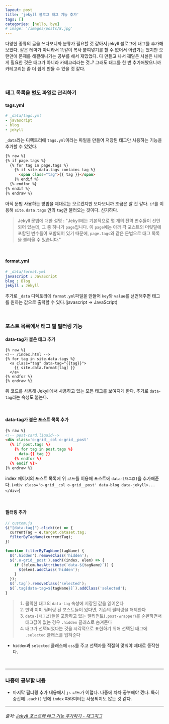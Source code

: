 ```yaml
---
layout: post
title: 'jekyll 블로그 태그 기능 추가'
tags: []
categories: [hello, bye]
# image: '/images/posts/8.jpg'
---
```


다양한 종류의 글을 쓰다보니까 분류가 필요할 것 같아서 jekyll 블로그에 태그를 추가해보았다. 같은 테마가 아니라서 똑같이 복사 붙여넣기를 할 수 없어서 어렵기는 했지만 오랜만에 문제를 해결해나가는 공부를 해서 재밌었다.
다 만들고 나서 깨달은 사실은 나에게 필요한 것은 태그가 아니라 카테고리라는 것..?
그래도 태그를 한 번 추가해봤으니까 카테고리는 좀 더 쉽게 만들 수 있을 것 같다.

<br>

### 태그 목록을 별도 파일로 관리하기
#### tags.yml
```yml
# _data/tags.yml
- javascript
- blog
- jekyll
```


`_data`라는 디렉토리에 `tags.yml`이라는 파일을 만들어 저장된 태그만 사용하는 기능을 추가할 수 있었다.


```html
{% raw %}
{% if page.tags %}
  {% for tag in page.tags %}
    {% if site.data.tags contains tag %}
      <span class="tag">{{ tag }}</span>
    {% endif %}
  {% endfor %}
{% endif %}
{% endraw %}
```


아직 문법 사용하는 방법을 제대로는 모르겠지만 보다보니까 조금은 알 것 같다. `if`를 이용해 `site.data.tags` 안의 `tag`만 불러오는 것이다. 신기하다.

> Jekyll 문법에 대한 설명 :
> "Jekyll에는 기본적으로 몇 개의 전역 변수들이 선언되어 있는데, 그 중 하나가 `page`입니다. 이 `page`에는 아까 각 포스트의 머릿말에 포함된 변수들이 포함되어 있기 때문에, `page.tags`와 같은 문법으로 태그 목록을 불러올 수 있습니다."

<br>

#### format.yml
```yml
# _data/format.yml
javascript : JavaScript
blog : Blog
jekyll : Jekyll
```

추가로 `_data` 디렉토리에 `format.yml`파일을 만들어 `key`와 `value`를 선언해주면 태그를 원하는 값으로 출력할 수 있다.(javascript -> JavaScript)

<br>

### 포스트 목록에서 태그 별 필터링 기능
#### data-tag가 붙은 태그 추가

```liquid
{% raw %}
<!-- /index.html -->
{% for tag in site.data.tags %}
  <a class="tag" data-tag="{{tag}}">
    {{ site.data.format[tag] }}
  </a>
{% endfor %}
{% endraw %}
```

위 코드를 사용해 Jekyll에서 사용하고 있는 모든 태그를 보여지게 한다. 추가로 `data-tag`라는 속성도 붙는다.

<br>

#### data-tag가 붙은 포스트 목록 추가

```html
{% raw %}
<!-- post-card.liquid-->
<div class='o-grid__col o-grid__post'
  {% if post.tags %}
    {% for tag in post.tags %}
      data-{{ tag }}
    {% endfor %}
  {% endif %}>
{% endraw %}
```

index 페이지의 포스트 목록에 위 코드를 이용해 포스트에 `data-[태그값]`을 추가해준다. (`<div class='o-grid__col o-grid__post' data-blog data-jekyll>...</div>`)

<br>

#### 필터링 추가

```javascript
// custom.js
$("[data-tag]").click((e) => {
  currentTag = e.target.dataset.tag;
  filterByTagName(currentTag);
})

function filterByTagName(tagName) {
  $('.hidden').removeClass('hidden');
  $('.o-grid__post').each((index, elem) => {
    if (!elem.hasAttribute(`data-${tagName}`)) {
      $(elem).addClass('hidden');
    }
  });
  $(`.tag`).removeClass('selected');
  $(`.tag[data-tag=${tagName}]`).addClass('selected');
}
```

> 1. 클릭한 태그의 `data-tag` 속성에 저장된 값을 읽어온다
> 2. 만약 이미 필터링 된 포스트들이 있다면, 기존의 필터링을 해제한다
> 3. `data-[태그값]`들을 포함하고 있는 엘리먼트(`.post-wrapper`)를 순환하면서 태그값이 없는 경우 `.hidden` 클래스로 숨겨준다
> 4. 태그가 선택되었다는 것을 시각적으로 표현하기 위해 선택된 태그에 `.selected` 클래스를 입혀준다

- `hidden`과 `selected` 클래스에 `css`를 주고 선택자를 적절히 맞춰야 제대로 동작한다.

<br>

---

### 나중에 공부할 내용
- 마지막 필터링 추가 내용에서 `js` 코드가 어렵다. 나중에 차차 공부해야 겠다. 특히 중간에 `.each()` 안에 `index` 파라미터는 사용되지도 않는 것 같다.

---

###### 출처: [Jekyll 포스트에 태그 기능 추가하기 - 재그지그](https://wormwlrm.github.io/2019/09/22/How-to-add-tags-on-Jekyll.html)

<br>
